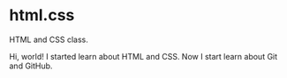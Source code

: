 # html.css
 HTML and CSS class.

 Hi, world! I started learn about HTML and CSS. Now I start learn about Git and GitHub.
